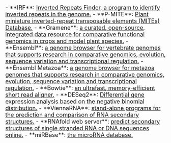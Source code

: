 
<font size=4>
- **IRF**: <a href="https://tandem.bu.edu/irf/irf.download.html" target="_blank">Inverted Repeats Finder, a program to identify inverted repeats in the genome.</a>  
- **P-MITE**: <a href="http://pmite.hzau.edu.cn/" target="_blank">Plant miniature inverted-repeat transposable elements (MITEs) Database.</a>  
- **Gramene**: <a href="https://www.gramene.org/" target="_blank">a curated, open-source, integrated data resource for comparative functional genomics in crops and model plant species.</a>  
- **Ensembl**: <a href="https://www.ensembl.org/" target="_blank">a genome browser for vertebrate genomes that supports research in comparative genomics, evolution, sequence variation and transcriptional regulation.</a>  
- **Ensembl Metazoa**: <a href="http://metazoa.ensembl.org/index.html" target="_blank">a genome browser for metazoa genomes that supports research in comparative genomics, evolution, sequence variation and transcriptional regulation.</a>  
- **Bowtie**: <a href="http://bowtie-bio.sourceforge.net/index.shtml" target="_blank">an ultrafast, memory-efficient short read aligner.</a>  
- **DESeq2**: <a href="https://bioconductor.org/packages/release/bioc/html/DESeq2.html" target="_blank">Differential gene expression analysis based on the negative binomial distribution.</a>  
- **ViennaRNA**: <a href="https://www.tbi.univie.ac.at/RNA/" target="_blank">stand-alone programs for the prediction and comparison of RNA secondary structures.</a>  
- **RNAfold web server**: <a href="http://rna.tbi.univie.ac.at/cgi-bin/RNAWebSuite/RNAfold.cgi" target="_blank">predict secondary structures of single stranded RNA or DNA sequences online.</a>  
- **miRBase**: <a href="http://www.mirbase.org/" target="_blank">the microRNA database.</a>  
</font>
